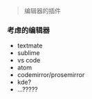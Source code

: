 > 编辑器的插件

### 考虑的编辑器

- textmate
- sublime
- vs code
- atom
- codemirror/prosemirror
- kde?
- ...????? 
